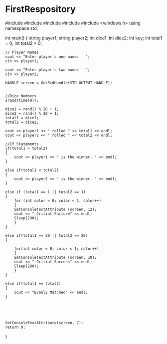 # FirstRespository
#include <iostream>
#include <ctime> 
#include <string>
#include <cstdlib>
#include <windows.h>
using namespace std;

int main()
{
    string player1;
    string player2;
    int dice1;
    int dice2;
    int key;
    int total1 = 0;
    int total2 = 0;
    

    // Player Names
    cout << "Enter player's one name:   ";
    cin >> player1;

    cout << "Enter player's two name:   ";
    cin >> player2;

    HANDLE screen = GetStdHandle(STD_OUTPUT_HANDLE);


    //Dice Numbers
    srand(time(0));

    dice1 = rand() % 20 + 1;
    dice2 = rand() % 20 + 1;
    total1 = dice1;
    total2 = dice2;

    cout << player1 << " rolled " << total1 << endl;
    cout << player2 << " rolled " << total2 << endl;

    //If Statements 
    if(total1 > total2)
    {
        cout << player1 << " is the winner. " << endl;
    }

    else if(total1 < total2)
    {
        cout << player2 << " is the winner. " << endl;
    }

    else if (total1 == 1 || total2 == 1)
    {
        for (int color = 0; color < 1; color++)
        {
        SetConsoleTextAttribute (screen, 12);
        cout << " Critial Failure" << endl;
        Sleep(290);
        }
    }

    else if(total1 == 20 || total2 == 20)
    {
        
        for(int color = 0; color < 1; color++)
        {
        SetConsoleTextAttribute (screen, 10);
        cout << " Critial Success" << endl;
        Sleep(290);
        }
    }

    else if(total1 == total2)
    {
        cout << "Evenly Matched" << endl;
    }





    SetConsoleTextAttribute(screen, 7);
    return 0;



    




    
    

}
